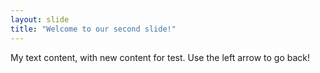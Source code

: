 ```yaml
---
layout: slide
title: "Welcome to our second slide!"
---
```

My text content, with new content for test.
Use the left arrow to go back!